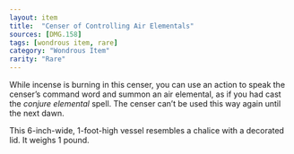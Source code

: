 ```yaml
---
layout: item
title:  "Censer of Controlling Air Elementals"
sources: [DMG.158]
tags: [wondrous item, rare]
category: "Wondrous Item"
rarity: "Rare"
---
```


While incense is burning in this censer, you can use an action to speak the censer’s command word and summon an air elemental, as if you had cast the *conjure elemental* spell. The censer can’t be used this way again until the next dawn.

This 6-inch-wide, 1-foot-high vessel resembles a chalice with a decorated lid. It weighs 1 pound.